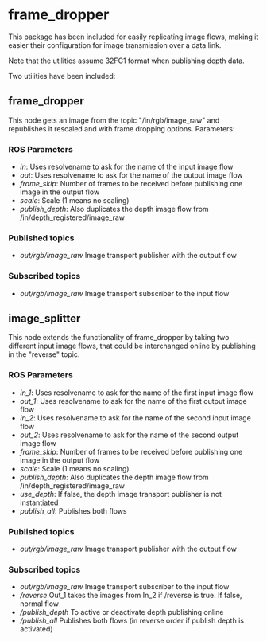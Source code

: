 # frame_dropper

This package has been included for easily replicating image flows, 
making it easier their configuration for image transmission over a data link. 

Note that the utilities assume 32FC1 format when publishing depth data.

Two utilities have been included:

## frame_dropper

This node gets an image from the topic "/in/rgb/image_raw" and republishes it rescaled and with frame dropping options. Parameters:

### ROS Parameters

* *in*: Uses resolvename to ask for the name of the input image flow
* *out*: Uses resolvename to ask for the name of the output image flow
* *frame_skip*: Number of frames to be received before publishing one image in the output flow
* *scale*: Scale (1 means no scaling)
* *publish_depth*: Also duplicates the depth image flow from /in/depth_registered/image_raw

### Published topics

* *out/rgb/image_raw* Image transport publisher with the output flow

### Subscribed topics

* *out/rgb/image_raw* Image transport subscriber to the input flow


## image_splitter

This node extends the functionality of frame_dropper by taking two different input image flows, that could be interchanged online by publishing in the "reverse" topic.

### ROS Parameters

* *in_1*: Uses resolvename to ask for the name of the first input image flow
* *out_1*: Uses resolvename to ask for the name of the first output image flow
* *in_2*: Uses resolvename to ask for the name of the second input image flow
* *out_2*: Uses resolvename to ask for the name of the second output image flow
* *frame_skip*: Number of frames to be received before publishing one image in the output flow
* *scale*: Scale (1 means no scaling)
* *publish_depth*: Also duplicates the depth image flow from /in/depth_registered/image_raw
* *use_depth*: If false, the depth image transport publisher is not instantiated
* *publish_all*: Publishes both flows

### Published topics

* *out/rgb/image_raw* Image transport publisher with the output flow

### Subscribed topics

* *out/rgb/image_raw* Image transport subscriber to the input flow
* */reverse* Out_1 takes the images from In_2 if /reverse is true. If false, normal flow
* */publish_depth* To active or deactivate depth publishing online
* */publish_all* Publishes both flows (in reverse order if publish depth is activated)
